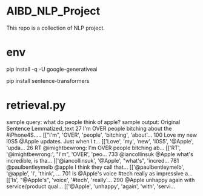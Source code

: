 # AIBD_NLP_Project
This repo is a collection of NLP project.

# env
pip install -q -U google-generativeai

pip install sentence-transformers

# retrieval.py
sample query: what do people think of apple?
sample output:
                                     Original Sentence                                    Lemmatized_text
27   I'm OVER people bitching about the #iPhone4S.....  [["I'm", 'OVER', 'people', 'bitching', 'about'...
100  Love my new I0S5 @Apple updates. Just when I t...  [['Love', 'my', 'new', 'I0S5', '@Apple', 'upda...
26   RT @imightbewrong: I'm OVER people bitching ab...  [['RT', '@imightbewrong:', "I'm", 'OVER', 'peo...
733  @iancollinsuk @Apple what's incredible, is tha...  [['@iancollinsuk', '@Apple', "what's", 'incred...
781  @paulbentleymelb @apple I think they call that...  [['@paulbentleymelb', '@apple', 'I', 'think', ...
701  Is @Apple's voice #tech really as impressive a...  [['Is', "@Apple's", 'voice', '#tech', 'really'...
290  @Apple unhappy again with service/product qual...  [['@Apple', 'unhappy', 'again', 'with', 'servi...